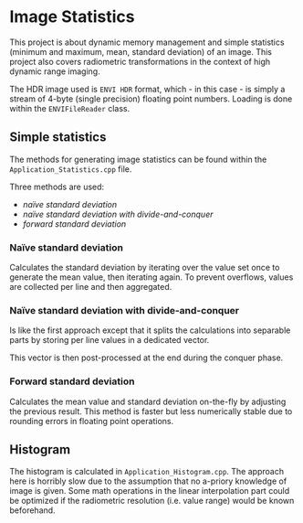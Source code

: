 # Image Statistics

This project is about dynamic memory management and simple statistics (minimum and maximum, mean, standard deviation) of an image. This project also covers radiometric transformations in the context of high dynamic range imaging.

The HDR image used is `ENVI HDR` format, which - in this case - is simply a stream of 4-byte (single precision) floating point numbers. Loading is done within the `ENVIFileReader` class.

## Simple statistics

The methods for generating image statistics can be found within the `Application_Statistics.cpp` file.

Three methods are used:

* *naïve standard deviation*
* *naïve standard deviation with divide-and-conquer*
* *forward standard deviation*

### Naïve standard deviation

Calculates the standard deviation by iterating over the value set once to generate the mean value, then iterating again. To prevent overflows, values are collected per line and then aggregated. 

### Naïve standard deviation with divide-and-conquer

Is like the first approach except that it splits the calculations into separable parts by storing per line values in a dedicated vector.

This vector is then post-processed at the end during the conquer phase.

### Forward standard deviation

Calculates the mean value and standard deviation on-the-fly by adjusting the previous result. This method is faster but less numerically stable due to rounding errors in floating point operations.

## Histogram

The histogram is calculated in `Application_Histogram.cpp`. The approach here is horribly slow due to the assumption that no a-priory knowledge of image is given. Some math operations in the linear interpolation part could be optimized if the radiometric resolution (i.e. value range) would be known beforehand.
